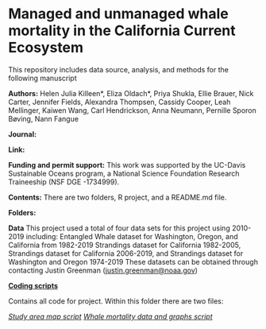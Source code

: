 # Managed and unmanaged whale mortality in the California Current Ecosystem

This repository includes data source, analysis, and methods for the following manuscript

**Authors:** Helen Julia Killeen*, Eliza Oldach*, Priya Shukla, Ellie Brauer, Nick Carter, Jennifer Fields, Alexandra Thompsen, Cassidy Cooper, Leah Mellinger, Kaiwen Wang, Carl Hendrickson, Anna Neumann, Pernille Sporon Bøving, Nann Fangue

**Journal:**

**Link:**

**Funding and permit support:** This work was supported by the UC-Davis Sustainable Oceans program, a National Science Foundation Research Traineeship (NSF DGE -1734999).

**Contents:** There are two folders, R project, and a README.md file.

**Folders:**

**Data**
This project used a total of four data sets for this project using 2010-2019 including: Entangled Whale dataset for Washington, Oregon, and California from 1982-2019
Strandings dataset for California 1982-2005, Strandings dataset for California 2006-2019, and Strandings dataset for Washington and Oregon 1974-2019
These datasets can be obtained through contacting Justin Greenman (justin.greenman@noaa.gov)

**[Coding scripts](https://github.com/jenniferfields/NRTwhaledatavis/tree/master/scripts)**

Contains all code for project. Within this folder there are two files:

*[Study area map script](https://github.com/jenniferfields/NRTwhaledatavis/blob/master/scripts/StudyAreaMap)*
*[Whale mortality data and graphs script](https://github.com/jenniferfields/NRTwhaledatavis/blob/master/scripts/WhaleMort_NOAA_ToShare.R)*
